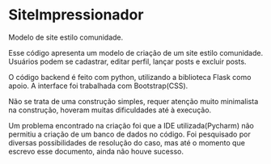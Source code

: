 # SiteImpressionador

Modelo de site estilo comunidade.

Esse código apresenta um modelo de criação de um site estilo comunidade. Usuários podem se cadastrar, editar perfil, lançar posts e excluir posts.

O código backend é feito com python, utilizando a biblioteca Flask como apoio. A interface foi trabalhada com Bootstrap(CSS). 

Não se trata de uma construção simples, requer atenção muito minimalista na construção, hoveram muitas dificuldades até à execução.

Um problema encontrado na criação foi que a IDE utilizada(Pycharm) não permitiu a criação de um banco de dados no código. Foi pesquisado por diversas possibilidades de resolução do caso, mas até o momento que escrevo esse documento, ainda não houve sucesso.


